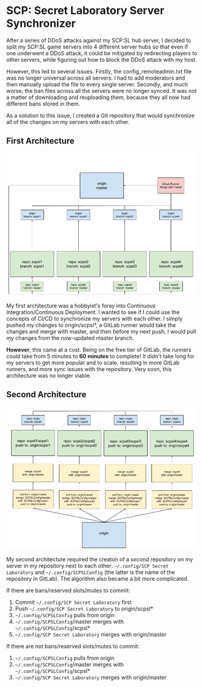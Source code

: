 # SCP: Secret Laboratory Server Synchronizer
After a series of DDoS attacks against my SCP:SL hub server, I decided to split my SCP:SL game servers into 4 different server hubs so that even if one underwent a DDoS attack, it could be mitigated by redirecting players to other servers, while figuring out how to block the DDoS attack with my host.

However, this led to several issues. Firstly, the config_remoteadmin.txt file was no longer universal across all servers. I had to add moderators and then manually upload the file to every single server. Secondly, and much worse, the ban files across all the servers were no longer synced. It was not a matter of downloading and reuploading them, because they all now had different bans stored in them.

As a solution to this issue, I created a Git repository that would synchronize all of the changes on my servers with each other.

## First Architecture
![First Architecture](https://raw.githubusercontent.com/NobleUplift/SCPSecretLaboratory/master/scpsl_architecture_v1.png "First Architecture")

My first architecture was a hobbyist's foray into Continuous Integration/Continuous Deployment. I wanted to see if I could use the concepts of CI/CD to synchronize my servers with each other. I simply pushed my changes to origin/scpsl*, a GitLab runner would take the changes and merge with master, and then before my next push, I would pull my changes from the now-updated master branch.

**However**, this came at a cost. Being on the free tier of GitLab, the runners could take from 5 minutes to **60 minutes** to complete! It didn't take long for my servers to get more popular and to scale, resulting in more GitLab runners, and more sync issues with the repository. Very soon, this architecture was no longer viable.

## Second Architecture
![Second Architecture](https://raw.githubusercontent.com/NobleUplift/SCPSecretLaboratory/master/scpsl_architecture_v2.png "Second Architecture")

My second architecture required the creaton of a *second* repository on my server in my repository next to each other: `~/.config/SCP Secret Laboratory` and `~/.config/SCPSLConfig` (the latter is the name of the repository in GitLab). The algorithm also became a bit more complicated.

If there are bans/reserved slots/mutes to commit:
1. Commit `~/.config/SCP Secret Laboratory` first
2. Push `~/.config/SCP Secret Laboratory` to origin/scpsl*
3. `~/.config/SCPSLConfig` pulls from origin
4. `~/.config/SCPSLConfig`/master merges with `~/.config/SCPSLConfig`/scpsl*
5. `~/.config/SCP Secret Laboratory` merges with origin/master

If there are not bans/reserved slots/mutes to commit:
1. `~/.config/SCPSLConfig` pulls from origin
2. `~/.config/SCPSLConfig`/master merges with `~/.config/SCPSLConfig`/scpsl*
3. `~/.config/SCP Secret Laboratory` merges with origin/master
